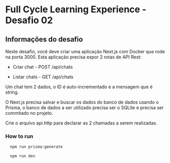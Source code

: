 # Full Cycle Learning Experience - Desafio 02

## Informações do desafio

Neste desafio, você deve criar uma aplicação Next.js com Docker que rode na porta 3000.
Esta aplicação precisa expor 2 rotas de API Rest:


- Criar chat - POST /api/chats

- Listar chats - GET /api/chats


Um chat tem 2 dados, o ID é auto-incrementado e a mensagem que é string.


O Next.js precisa salvar e buscar os dados do banco de dados usando o Prisma, o banco de dados a ser utilizado precisa ser o SQLite e precisa ser commitado no projeto.


Crie o arquivo api.http para declarar as 2 chamadas a serem realizadas.


### How to run
```zsh
  npm run prisma:generate

  npm run dev
```
